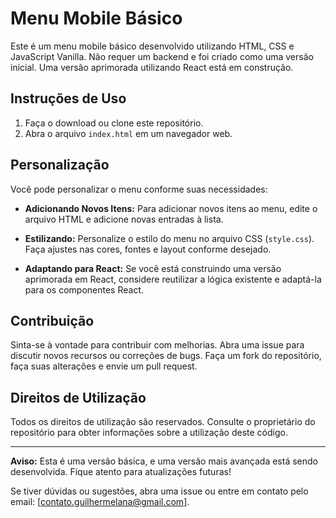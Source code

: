 # Menu Mobile Básico

Este é um menu mobile básico desenvolvido utilizando HTML, CSS e JavaScript Vanilla. Não requer um backend e foi criado como uma versão inicial. Uma versão aprimorada utilizando React está em construção.

## Instruções de Uso

1. Faça o download ou clone este repositório.
2. Abra o arquivo `index.html` em um navegador web.

## Personalização

Você pode personalizar o menu conforme suas necessidades:

- **Adicionando Novos Itens:**
  Para adicionar novos itens ao menu, edite o arquivo HTML e adicione novas entradas à lista.

- **Estilizando:**
  Personalize o estilo do menu no arquivo CSS (`style.css`). Faça ajustes nas cores, fontes e layout conforme desejado.

- **Adaptando para React:**
  Se você está construindo uma versão aprimorada em React, considere reutilizar a lógica existente e adaptá-la para os componentes React.

## Contribuição

Sinta-se à vontade para contribuir com melhorias. Abra uma issue para discutir novos recursos ou correções de bugs. Faça um fork do repositório, faça suas alterações e envie um pull request.

## Direitos de Utilização

Todos os direitos de utilização são reservados. Consulte o proprietário do repositório para obter informações sobre a utilização deste código.

---

**Aviso:** Esta é uma versão básica, e uma versão mais avançada está sendo desenvolvida. Fique atento para atualizações futuras!

Se tiver dúvidas ou sugestões, abra uma issue ou entre em contato pelo email: [contato.guilhermelana@gmail.com].
